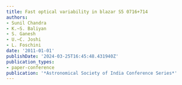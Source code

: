 ```yaml
---
title: Fast optical variability in blazar S5 0716+714
authors:
- Sunil Chandra
- K.~S. Baliyan
- S. Ganesh
- U.~C. Joshi
- L. Foschini
date: '2011-01-01'
publishDate: '2024-03-25T16:45:48.431940Z'
publication_types:
- paper-conference
publication: '*Astronomical Society of India Conference Series*'
---
```

